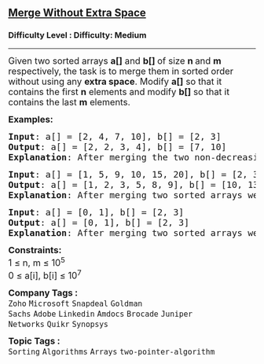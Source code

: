 <h2><a href="https://www.geeksforgeeks.org/problems/merge-two-sorted-arrays-1587115620/1?page=3&category=Arrays&sortBy=submissions">Merge Without Extra Space</a></h2><h3>Difficulty Level : Difficulty: Medium</h3><hr><div class="problems_problem_content__Xm_eO"><p><span style="font-size: 18px;">Given two sorted arrays <strong>a[]</strong> and <strong>b[] </strong>of size <strong>n </strong>and <strong>m </strong>respectively, the task is to merge them in sorted order without using any <strong>extra space</strong>. Modify <strong>a[]</strong> so that it contains the first <strong>n</strong> elements and modify <strong>b[]</strong> so that it contains the last <strong>m</strong> elements.</span></p>
<p><span style="font-size: 18px;"><strong>Examples:</strong></span></p>
<pre><span style="font-size: 18px;"><strong>Input</strong>: a[] = [2, 4, 7, 10], b[] = [2, 3]
<strong>Output</strong>: a[] = [2, 2, 3, 4], b[] = [7, 10]
<strong>Explanation</strong>: After merging the two non-decreasing arrays, we get, [2, 2, 3, 4, 7, 10]</span></pre>
<pre><span style="font-size: 18px;"><strong>Input</strong>: a[] = [1, 5, 9, 10, 15, 20], b[] = [2, 3, 8, 13]
<strong>Output</strong>: a[] = [1, 2, 3, 5, 8, 9], b[] = [10, 13, 15, 20]
<strong>Explanation</strong>: After merging two sorted arrays we get [1, 2, 3, 5, 8, 9, 10, 13, 15, 20].</span>
</pre>
<pre><span style="font-size: 18px;"><strong>Input</strong>: a[] = [0, 1], b[] = [2, 3]
<strong>Output</strong>: a[] = [0, 1], b[] = [2, 3]
<strong>Explanation</strong>: After merging two sorted arrays we get [0, 1, 2, 3].</span></pre>
<p><span style="font-size: 18px;"><strong>Constraints:</strong></span><br><span style="font-size: 18px;">1 ≤ n, m ≤ 10<sup>5</sup><br>0 ≤ a[i], b[i] ≤ 10<sup>7</sup></span></p></div><p><span style=font-size:18px><strong>Company Tags : </strong><br><code>Zoho</code>&nbsp;<code>Microsoft</code>&nbsp;<code>Snapdeal</code>&nbsp;<code>Goldman Sachs</code>&nbsp;<code>Adobe</code>&nbsp;<code>Linkedin</code>&nbsp;<code>Amdocs</code>&nbsp;<code>Brocade</code>&nbsp;<code>Juniper Networks</code>&nbsp;<code>Quikr</code>&nbsp;<code>Synopsys</code>&nbsp;<br><p><span style=font-size:18px><strong>Topic Tags : </strong><br><code>Sorting</code>&nbsp;<code>Algorithms</code>&nbsp;<code>Arrays</code>&nbsp;<code>two-pointer-algorithm</code>&nbsp;